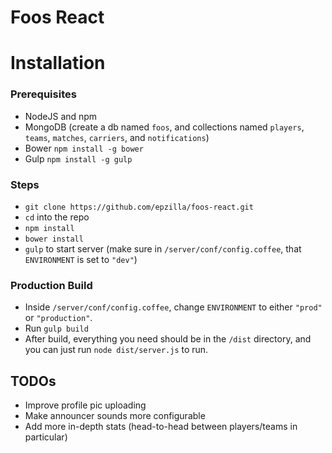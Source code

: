 Foos React
==========

# Installation
### Prerequisites
- NodeJS and npm
- MongoDB (create a db named `foos`, and collections named `players`, `teams`, `matches`, `carriers`, and `notifications`)
- Bower `npm install -g bower`
- Gulp `npm install -g gulp`

### Steps
- `git clone https://github.com/epzilla/foos-react.git`
- `cd` into the repo
- `npm install`
- `bower install`
- `gulp` to start server (make sure in `/server/conf/config.coffee`, that `ENVIRONMENT` is set to `"dev"`)

### Production Build
- Inside `/server/conf/config.coffee`, change `ENVIRONMENT` to either `"prod"` or `"production"`. 
- Run `gulp build`
- After build, everything you need should be in the `/dist` directory, and you can just run `node dist/server.js` to run.

## TODOs
- Improve profile pic uploading
- Make announcer sounds more configurable
- Add more in-depth stats (head-to-head between players/teams in particular)
